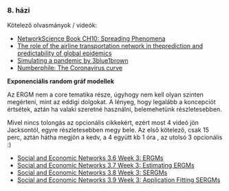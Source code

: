 ### 8. házi

Kötelező olvasmányok / videók:
- [NetworkScience Book CH10: Spreading Phenomena](http://networksciencebook.com/chapter/10)
- [The role of the airline transportation network in theprediction and predictability of global epidemics](https://www.pnas.org/content/pnas/103/7/2015.full.pdf)
- [Simulating a pandemic by 3blue1brown](https://www.youtube.com/watch?v=gxAaO2rsdIs)
- [Numberphile: The Coronavirus curve](https://www.youtube.com/watch?v=k6nLfCbAzgo)

**Exponenciális random gráf modellek**

Az ERGM nem a core tematika része, úgyhogy nem kell olyan szinten megérteni, mint az eddigi dolgokat. A lényeg, hogy legalább a koncepciót értsétek, aztán ha valaki szeretné használni, belemehetünk részletesebben.

Mivel nincs tolongás az opcionális cikkekért, ezért most 4 videó jön Jacksontól, egyre részletesebben megy bele. Az első kötelező, csak 15 perc, aztán hátha megjön a kedv, a 4 együtt kb 1 óra , az utolsó 3 opcionális :)

- [Social and Economic Networks 3.6 Week 3: ERGMs](https://www.youtube.com/watch?v=Ma2Bj33Qemc)
- [Social and Economic Networks 3.7 Week 3: Estimating ERGMs](https://www.youtube.com/watch?v=1a0H9vnJMZs)
- [Social and Economic Networks 3.8 Week 3: SERGMs](https://www.youtube.com/watch?v=UKW6SoimPqk)
- [Social and Economic Networks 3.9 Week 3: Application Fitting SERGMs](https://www.youtube.com/watch?v=Hg_qU4G1PdQ)